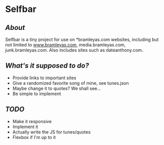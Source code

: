 # Selfbar
## *About*
Selfbar is a tiny project for use on *bramleyas.com websites, including but not limited to www.bramleyas.com, media.bramleyas.com, junk.bramleyas.com. Also includes sites such as dateanthony.com.
## *What's it supposed to do?*
* Provide links to important sites
* Give a randomized favorite song of mine, see tunes.json
* Maybe change it to quotes? We shall see...
* Be simple to implement
## *TODO*
* Make it responsive
* Implement it
* Actually write the JS for tunes/quotes
* Flexbox if I'm up to it